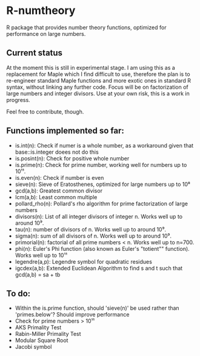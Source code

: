 # R-numtheory
R package that provides number theory functions, optimized for performance on large numbers.
## Current status
At the moment this is still in experimental stage. I am using this as a replacement for Maple which I find difficult to use, therefore the plan is to re-engineer standard Maple functions and more exotic ones in standard R syntax, without linking any further code. Focus will be on factorization of large numbers and integer divisors.
Use at your own risk, this is a work in progress.

Feel free to contribute, though.

## Functions implemented so far:
- is.int(n): Check if numer is a whole number, as a workaround given that base::is.integer doees not do this
- is.posint(n): Check for positive whole number
- is.prime(n): Check for prime number, working well for numbers up to 10¹¹.
- is.even(n): Check if number is even
- sieve(n): Sieve of Eratosthenes, optimized for large numbers up to 10⁸
- gcd(a,b): Greatest common divisor
- lcm(a,b): Least common multiple
- pollard_rho(n): Pollard's rho algorithm for prime factorization of large numbers
- divisors(n): List of all integer divisors of integer n. Works well up to around 10⁹.
- tau(n): number of divisors of n. Works well up to around 10⁹.
- sigma(n): sum of all divisors of n. Works well up to around 10⁹.
- primorial(n): factorial of all prime numbers < n. Works well up to n=700.
- phi(n): Euler's Phi function (also known as Euler's "totient"" function). Works well up to 10¹¹
- legendre(a,p): Legendre symbol for quadratic residues
- igcdex(a,b): Extended Euclidean Algorithm to find s and t such that gcd(a,b) = sa + tb

## To do:
- Within the is.prime function, should 'sieve(n)' be used rather than 'primes.below'? Should improve performance
- Check for prime numbers > 10¹¹
- AKS Primality Test
- Rabin-Miller Primality Test
- Modular Square Root
- Jacobi symbol


